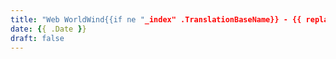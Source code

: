 ```yaml
---
title: "Web WorldWind{{if ne "_index" .TranslationBaseName}} - {{ replace .TranslationBaseName "-" " " | title }}{{ end }}"
date: {{ .Date }}
draft: false
---
```

